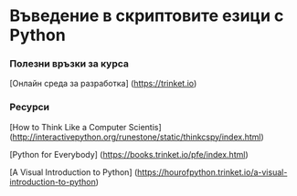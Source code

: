 # Въведение в скриптовите езици с Python

### Полезни връзки за курса

[Онлайн среда за разработка] (https://trinket.io)


### Ресурси

[How to Think Like a Computer Scientis] (http://interactivepython.org/runestone/static/thinkcspy/index.html)

[Python for Everybody] (https://books.trinket.io/pfe/index.html)

[A Visual Introduction to Python] (https://hourofpython.trinket.io/a-visual-introduction-to-python)

